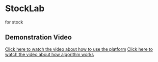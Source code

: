 # StockLab

for stock

## Demonstration Video

[Click here to watch the video about how to use the platform](https://github.com/thebestFM/StockLab/releases/download/v1.0/operation_demonstration.mp4)
[Click here to watch the video about how algorithm works](https://github.com/thebestFM/StockLab/releases/download/v1.0/algorithm_demonstration.mp4)
